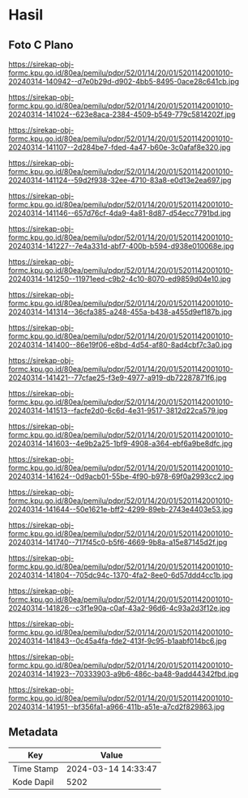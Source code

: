 # Hasil

## Foto C Plano

https://sirekap-obj-formc.kpu.go.id/80ea/pemilu/pdpr/52/01/14/20/01/5201142001010-20240314-140942--d7e0b29d-d902-4bb5-8495-0ace28c641cb.jpg

https://sirekap-obj-formc.kpu.go.id/80ea/pemilu/pdpr/52/01/14/20/01/5201142001010-20240314-141024--623e8aca-2384-4509-b549-779c5814202f.jpg

https://sirekap-obj-formc.kpu.go.id/80ea/pemilu/pdpr/52/01/14/20/01/5201142001010-20240314-141107--2d284be7-fded-4a47-b60e-3c0afaf8e320.jpg

https://sirekap-obj-formc.kpu.go.id/80ea/pemilu/pdpr/52/01/14/20/01/5201142001010-20240314-141124--59d2f938-32ee-4710-83a8-e0d13e2ea697.jpg

https://sirekap-obj-formc.kpu.go.id/80ea/pemilu/pdpr/52/01/14/20/01/5201142001010-20240314-141146--657d76cf-4da9-4a81-8d87-d54ecc7791bd.jpg

https://sirekap-obj-formc.kpu.go.id/80ea/pemilu/pdpr/52/01/14/20/01/5201142001010-20240314-141227--7e4a331d-abf7-400b-b594-d938e010068e.jpg

https://sirekap-obj-formc.kpu.go.id/80ea/pemilu/pdpr/52/01/14/20/01/5201142001010-20240314-141250--11971eed-c9b2-4c10-8070-ed9859d04e10.jpg

https://sirekap-obj-formc.kpu.go.id/80ea/pemilu/pdpr/52/01/14/20/01/5201142001010-20240314-141314--36cfa385-a248-455a-b438-a455d9ef187b.jpg

https://sirekap-obj-formc.kpu.go.id/80ea/pemilu/pdpr/52/01/14/20/01/5201142001010-20240314-141400--86e19f06-e8bd-4d54-af80-8ad4cbf7c3a0.jpg

https://sirekap-obj-formc.kpu.go.id/80ea/pemilu/pdpr/52/01/14/20/01/5201142001010-20240314-141421--77cfae25-f3e9-4977-a919-db72287871f6.jpg

https://sirekap-obj-formc.kpu.go.id/80ea/pemilu/pdpr/52/01/14/20/01/5201142001010-20240314-141513--facfe2d0-6c6d-4e31-9517-3812d22ca579.jpg

https://sirekap-obj-formc.kpu.go.id/80ea/pemilu/pdpr/52/01/14/20/01/5201142001010-20240314-141603--4e9b2a25-1bf9-4908-a364-ebf6a9be8dfc.jpg

https://sirekap-obj-formc.kpu.go.id/80ea/pemilu/pdpr/52/01/14/20/01/5201142001010-20240314-141624--0d9acb01-55be-4f90-b978-69f0a2993cc2.jpg

https://sirekap-obj-formc.kpu.go.id/80ea/pemilu/pdpr/52/01/14/20/01/5201142001010-20240314-141644--50e1621e-bff2-4299-89eb-2743e4403e53.jpg

https://sirekap-obj-formc.kpu.go.id/80ea/pemilu/pdpr/52/01/14/20/01/5201142001010-20240314-141740--717f45c0-b5f6-4669-9b8a-a15e87145d2f.jpg

https://sirekap-obj-formc.kpu.go.id/80ea/pemilu/pdpr/52/01/14/20/01/5201142001010-20240314-141804--705dc94c-1370-4fa2-8ee0-6d57ddd4cc1b.jpg

https://sirekap-obj-formc.kpu.go.id/80ea/pemilu/pdpr/52/01/14/20/01/5201142001010-20240314-141826--c3f1e90a-c0af-43a2-96d6-4c93a2d3f12e.jpg

https://sirekap-obj-formc.kpu.go.id/80ea/pemilu/pdpr/52/01/14/20/01/5201142001010-20240314-141843--0c45a4fa-fde2-413f-9c95-b1aabf014bc6.jpg

https://sirekap-obj-formc.kpu.go.id/80ea/pemilu/pdpr/52/01/14/20/01/5201142001010-20240314-141923--70333903-a9b6-486c-ba48-9add44342fbd.jpg

https://sirekap-obj-formc.kpu.go.id/80ea/pemilu/pdpr/52/01/14/20/01/5201142001010-20240314-141951--bf356fa1-a966-411b-a51e-a7cd2f829863.jpg


## Metadata

| Key        | Value               |
| ---------- | ------------------- |
| Time Stamp | 2024-03-14 14:33:47 |
| Kode Dapil | 5202                |



